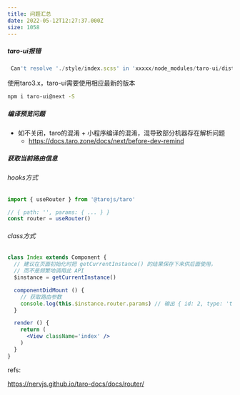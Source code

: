 ```yaml
---
title: 问题汇总
date: 2022-05-12T12:27:37.000Z
size: 1058
---
```

##### taro-ui报错

```javascript
 Can't resolve './style/index.scss' in 'xxxxx/node_modules/taro-ui/dist/weapp'
```

使用taro3.x，taro-ui需要使用相应最新的版本

```sh
npm i taro-ui@next -S
```

##### 编译预览问题

- 如不关闭，taro的混淆 + 小程序编译的混淆，混导致部分机器存在解析问题
  - https://docs.taro.zone/docs/next/before-dev-remind


##### 获取当前路由信息

###### hooks方式

```jsx
import { useRouter } from '@tarojs/taro'

// { path: '', params: { ... } }
const router = useRouter()
```

###### class方式

```jsx
class Index extends Component {
  // 建议在页面初始化时把 getCurrentInstance() 的结果保存下来供后面使用，
  // 而不是频繁地调用此 API
  $instance = getCurrentInstance()

  componentDidMount () {
    // 获取路由参数
    console.log(this.$instance.router.params) // 输出 { id: 2, type: 'test' }
  }

  render () {
    return (
      <View className='index' />
    )
  }
}
```



refs:

https://nervjs.github.io/taro-docs/docs/router/
